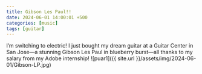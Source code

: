 ```yaml
---
title: Gibson Les Paul!!
date: 2024-06-01 14:00:01 +500
categories: [music]
tags: [guitar]
---
```


I’m switching to electric! I just bought my dream guitar at a Guitar Center in San Jose—a stunning Gibson Les Paul in blueberry burst—all thanks to my salary from my Adobe internship!
![puar1]({{ site.url }}/assets/img/2024-06-01/Gibson-LP.jpg)
